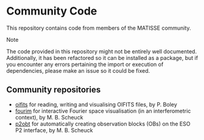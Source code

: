 # Community Code
This repository contains code from members of the MATISSE community.

> [!NOTE]
> The code provided in this repository might not be entirely well documented.
Additionally, it has been refactored so it can be installed as a package, but if you encounter any errors pertaining the import or execution of dependencies, please make an issue so it could be fixed.

## Community repositories
- [oifits](https://github.com/pboley/oifits) for reading, writing and visualising OIFITS files, by P. Boley
- [fourim](https://github.com/MBSck/fourim) for interactive Fourier space visualisation (in an interferometric context), by M. B. Scheuck
- [p2obt](https://github.com/MBSck/p2obt) for automatically creating observation blocks (OBs) on the ESO P2 interface, by M. B. Scheuck
